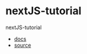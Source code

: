 # nextJS-tutorial
nextJS-tutorial

* [docs](https://nextjs.org/learn/basics/create-nextjs-app)
* [source](https://github.com/mytestlab123/nextJS-tutorial)

